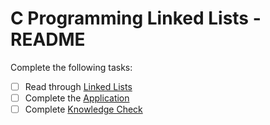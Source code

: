 # C Programming Linked Lists - README
Complete the following tasks:
- [ ] Read through [Linked Lists](linked_lists.md)
- [ ] Complete the [Application](application.c)
- [ ] Complete [Knowledge Check](knowledge_check.md)